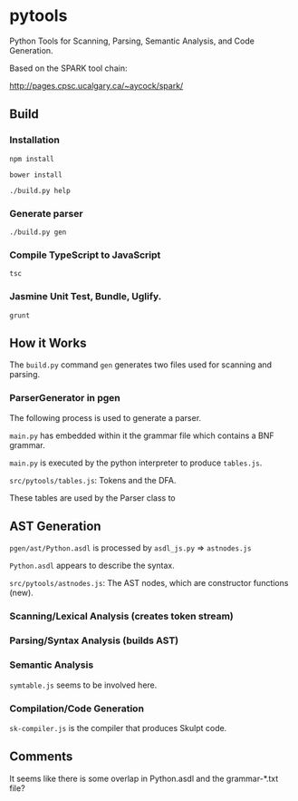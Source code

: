 # pytools

Python Tools for Scanning, Parsing, Semantic Analysis, and Code Generation.

Based on the SPARK tool chain:

http://pages.cpsc.ucalgary.ca/~aycock/spark/

## Build

### Installation

```
npm install
```

```
bower install
```

```
./build.py help
```

### Generate parser

```
./build.py gen
```

### Compile TypeScript to JavaScript

```
tsc
```

### Jasmine Unit Test, Bundle, Uglify.

```
grunt
```

## How it Works

The `build.py` command `gen` generates two files used for scanning and parsing.

### ParserGenerator in pgen

The following process is used to generate a parser.

`main.py` has embedded within it the grammar file which contains a BNF grammar.

`main.py` is executed by the python interpreter to produce `tables.js`.

`src/pytools/tables.js`: Tokens and the DFA.

These tables are used by the Parser class to 

## AST Generation

`pgen/ast/Python.asdl` is processed by `asdl_js.py` => `astnodes.js`

`Python.asdl` appears to describe the syntax. 

`src/pytools/astnodes.js`: The AST nodes, which are constructor functions (new).

### Scanning/Lexical Analysis (creates token stream)


### Parsing/Syntax Analysis (builds AST)


### Semantic Analysis

`symtable.js` seems to be involved here.

### Compilation/Code Generation

`sk-compiler.js` is the compiler that produces Skulpt code.

## Comments

It seems like there is some overlap in Python.asdl and the grammar-*.txt file?

